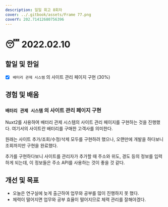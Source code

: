 ```yaml
---
description: 일일 회고 8회차
cover: ../.gitbook/assets/Frame 77.png
coverY: 202.71412680756396
---
```


# 😴 2022.02.10

## 할일 및 한일

* [x] `배터리 관제 시스템` 의 사이트 관리 페이지 구현 (30%)

## 경험 및 배움

### `배터리 관제 시스템` 의 사이트 관리 페이지 구현

Nuxt2를 사용하여 배터리 관제 시스템의 사이트 관리 페이지를 구현하는 것을 진행했다. 여기서의 사이트란 배터리를 구매한 고객사를 의미한다.&#x20;

원래는 사이트 추가/조회/수정/삭제 모두를 구현하려 했으나, 오랜만에 개발을 하다보니 조회까지만 구현을 완료했다.

추가를 구현하다보니 사이트를 관리자가 추가할 때 주소와 위도, 경도 등의 정보를 입력하게 되는데, 이 정보들은 주소 API를 사용하는 것이 좋을 것 같다.



## 개선 및 목표

* 오늘은 연구실에 늦게 출근하여 업무와 공부를 많이 진행하지 못 했다.
* 체력이 떨어지면 업무와 공부 효율이 떨어지므로 체력 관리를 잘해야겠다.
